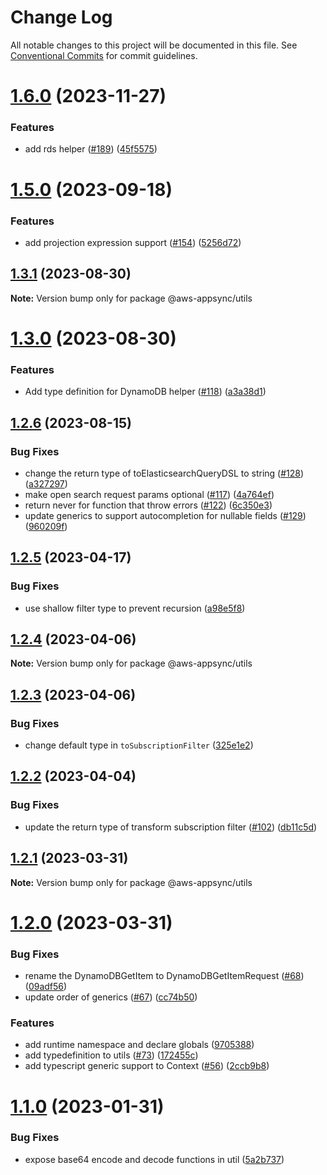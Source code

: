 # Change Log

All notable changes to this project will be documented in this file.
See [Conventional Commits](https://conventionalcommits.org) for commit guidelines.

# [1.6.0](https://github.com/aws/aws-appsync-toolkit/compare/v1.5.0...v1.6.0) (2023-11-27)


### Features

* add rds helper ([#189](https://github.com/aws/aws-appsync-toolkit/issues/189)) ([45f5575](https://github.com/aws/aws-appsync-toolkit/commit/45f557520ad324479c0d1c92e8d6d0e0eee0d12a))





# [1.5.0](https://github.com/aws/aws-appsync-toolkit/compare/v1.4.0...v1.5.0) (2023-09-18)


### Features

* add projection expression support ([#154](https://github.com/aws/aws-appsync-toolkit/issues/154)) ([5256d72](https://github.com/aws/aws-appsync-toolkit/commit/5256d7274e3e9ffbda5dcbb74f8d98436c49f6ac))





## [1.3.1](https://github.com/aws/aws-appsync-toolkit/compare/v1.3.0...v1.3.1) (2023-08-30)

**Note:** Version bump only for package @aws-appsync/utils





# [1.3.0](https://github.com/aws/aws-appsync-toolkit/compare/v1.2.6...v1.3.0) (2023-08-30)


### Features

* Add type definition for DynamoDB helper ([#118](https://github.com/aws/aws-appsync-toolkit/issues/118)) ([a3a38d1](https://github.com/aws/aws-appsync-toolkit/commit/a3a38d10972ed332d7073c5b3d928cc8db90fe73))





## [1.2.6](https://github.com/aws/aws-appsync-toolkit/compare/v1.2.5...v1.2.6) (2023-08-15)

### Bug Fixes

- change the return type of toElasticsearchQueryDSL to string ([#128](https://github.com/aws/aws-appsync-toolkit/issues/128)) ([a327297](https://github.com/aws/aws-appsync-toolkit/commit/a32729726fba4b9ec4335c446872c0d9aa142e15))
- make open search request params optional ([#117](https://github.com/aws/aws-appsync-toolkit/issues/117)) ([4a764ef](https://github.com/aws/aws-appsync-toolkit/commit/4a764ef0a1d74e981d7181eb9cc57c3acdad0ef1))
- return never for function that throw errors ([#122](https://github.com/aws/aws-appsync-toolkit/issues/122)) ([6c350e3](https://github.com/aws/aws-appsync-toolkit/commit/6c350e306e7e6be083e7e14a83ddfa667c27edf4))
- update generics to support autocompletion for nullable fields ([#129](https://github.com/aws/aws-appsync-toolkit/issues/129)) ([960209f](https://github.com/aws/aws-appsync-toolkit/commit/960209fa08f81070c6e326f62208fff68f2f8f7d))

## [1.2.5](https://github.com/aws/aws-appsync-toolkit/compare/v1.2.4...v1.2.5) (2023-04-17)

### Bug Fixes

- use shallow filter type to prevent recursion ([a98e5f8](https://github.com/aws/aws-appsync-toolkit/commit/a98e5f880051f7099a4d5b7adbf63d499d47f530))

## [1.2.4](https://github.com/aws/aws-appsync-toolkit/compare/v1.2.3...v1.2.4) (2023-04-06)

**Note:** Version bump only for package @aws-appsync/utils

## [1.2.3](https://github.com/aws/aws-appsync-toolkit/compare/v1.2.2...v1.2.3) (2023-04-06)

### Bug Fixes

- change default type in `toSubscriptionFilter` ([325e1e2](https://github.com/aws/aws-appsync-toolkit/commit/325e1e2ce0886ecc730ed410920dd464d8bcadfd))

## [1.2.2](https://github.com/aws/aws-appsync-toolkit/compare/v1.2.1...v1.2.2) (2023-04-04)

### Bug Fixes

- update the return type of transform subscription filter ([#102](https://github.com/aws/aws-appsync-toolkit/issues/102)) ([db11c5d](https://github.com/aws/aws-appsync-toolkit/commit/db11c5ddeb465f649ff00589a4b9c339233087c1))

## [1.2.1](https://github.com/aws/aws-appsync-toolkit/compare/v1.2.0...v1.2.1) (2023-03-31)

**Note:** Version bump only for package @aws-appsync/utils

# [1.2.0](https://github.com/aws/aws-appsync-toolkit/compare/v1.1.0...v1.2.0) (2023-03-31)

### Bug Fixes

- rename the DynamoDBGetItem to DynamoDBGetItemRequest ([#68](https://github.com/aws/aws-appsync-toolkit/issues/68)) ([09adf56](https://github.com/aws/aws-appsync-toolkit/commit/09adf566d8c0f3cbb258bc767aa11241ebdfce06))
- update order of generics ([#67](https://github.com/aws/aws-appsync-toolkit/issues/67)) ([cc74b50](https://github.com/aws/aws-appsync-toolkit/commit/cc74b502dc3d8603480f1d2af8098ee22356638d))

### Features

- add runtime namespace and declare globals ([9705388](https://github.com/aws/aws-appsync-toolkit/commit/9705388e4c055ec5f25684f5c946f8bd20f2df4b))
- add typedefinition to utils ([#73](https://github.com/aws/aws-appsync-toolkit/issues/73)) ([172455c](https://github.com/aws/aws-appsync-toolkit/commit/172455ccf8cd3413f441abeefd81612e16b78a5a))
- add typescript generic support to Context ([#56](https://github.com/aws/aws-appsync-toolkit/issues/56)) ([2ccb9b8](https://github.com/aws/aws-appsync-toolkit/commit/2ccb9b85d0333442e4ec34a6539f23f260421088))

# [1.1.0](https://github.com/aws/aws-appsync-toolkit/compare/v1.0.1...v1.1.0) (2023-01-31)

### Bug Fixes

- expose base64 encode and decode functions in util ([5a2b737](https://github.com/aws/aws-appsync-toolkit/commit/5a2b73792df61bc92e3013f6ab9a5129ddf86629))
